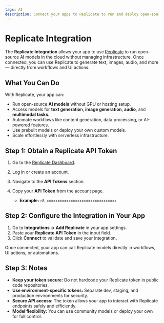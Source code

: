 ```yaml
---
tags: AI
description: Connect your apps to Replicate to run and deploy open-source machine learning models with ease.
---
```

# Replicate Integration

The **Replicate Integration** allows your app to use [Replicate](https://replicate.com/) to run open-source AI models in the cloud without managing infrastructure. Once connected, you can use Replicate to generate text, images, audio, and more — directly from workflows and UI actions.

## What You Can Do

With Replicate, your app can:
- Run open-source **AI models** without GPU or hosting setup.  
- Access models for **text generation**, **image generation**, **audio**, and **multimodal tasks**.  
- Automate workflows like content generation, data processing, or AI-powered features.  
- Use prebuilt models or deploy your own custom models.  
- Scale effortlessly with serverless infrastructure.

## Step 1: Obtain a Replicate API Token

1. Go to the [Replicate Dashboard](https://replicate.com/account).  
2. Log in or create an account.
3. Navigate to the **API Tokens** section.  
4. Copy your **API Token** from the account page.

   * **Example:** `r8_xxxxxxxxxxxxxxxxxxxxxxxxxxxxxxxx`

## Step 2: Configure the Integration in Your App

1. Go to **Integrations → Add Replicate** in your app settings.  
2. Paste your **Replicate API Token** in the input field.  
3. Click **Connect** to validate and save your integration.

Once connected, your app can call Replicate models directly in workflows, UI actions, or automations.

## Step 3: Notes

* **Keep your token secure:** Do not hardcode your Replicate token in public code repositories.  
* **Use environment-specific tokens:** Separate dev, staging, and production environments for security.  
* **Secure API access:** The token allows your app to interact with Replicate endpoints safely and efficiently.  
* **Model flexibility:** You can use community models or deploy your own for full control.
